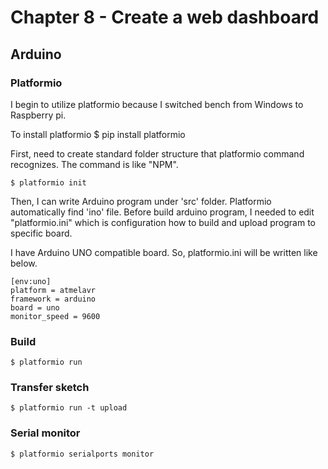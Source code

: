 # Chapter 8 - Create a web dashboard

## Arduino

### Platformio
I begin to utilize platformio because I switched bench from Windows to Raspberry pi.

To install platformio
	$ pip install platformio

First, need to create standard folder structure that platformio command recognizes. The command is like "NPM".

	$ platformio init

Then, I can write Arduino program under 'src' folder. Platformio automatically find 'ino' file.
Before build arduino program, I needed to edit "platformio.ini" which is configuration how to build and upload program to specific board.

I have Arduino UNO compatible board. So, platformio.ini will be written like below.

	[env:uno]
	platform = atmelavr
	framework = arduino
	board = uno
	monitor_speed = 9600

### Build

	$ platformio run

### Transfer sketch

	$ platformio run -t upload

### Serial monitor

	$ platformio serialports monitor



